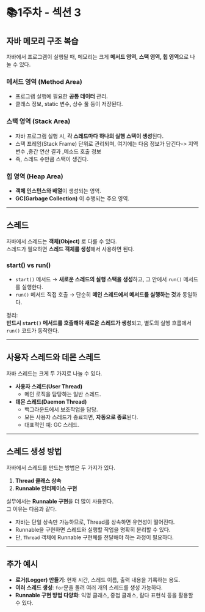 # 📚1주차 - 섹션 3

## 자바 메모리 구조 복습

자바에서 프로그램이 실행될 때, 메모리는 크게 **메서드 영역, 스택 영역, 힙 영역**으로 나눌 수 있다.

### 메서드 영역 (Method Area)
- 프로그램 실행에 필요한 **공통 데이터** 관리.
- 클래스 정보, static 변수, 상수 풀 등이 저장된다.

### 스택 영역 (Stack Area)
- 자바 프로그램 실행 시, **각 스레드마다 하나의 실행 스택이 생성**된다.
- 스택 프레임(Stack Frame) 단위로 관리되며, 여기에는 다음 정보가 담긴다-> 지역 변수 ,중간 연산 결과 ,메소드 호출 정보
- 즉, 스레드 수만큼 스택이 생긴다.

### 힙 영역 (Heap Area)
- **객체 인스턴스와 배열**이 생성되는 영역.
- **GC(Garbage Collection)** 이 수행되는 주요 영역.

---

## 스레드 

자바에서 스레드는 **객체(Object)** 로 다룰 수 있다.  
스레드가 필요하면 **스레드 객체를 생성**해서 사용하면 된다.

### start() vs run()
- `start()` 메서드 → **새로운 스레드의 실행 스택을 생성**하고, 그 안에서 `run()` 메서드를 실행한다.
- `run()` 메서드 직접 호출 → 단순히 **메인 스레드에서 메서드를 실행하는 것**과 동일하다.

정리:  
**반드시 `start()` 메서드를 호출해야 새로운 스레드가 생성**되고, 별도의 실행 흐름에서 `run()` 코드가 동작한다.

---

## 사용자 스레드와 데몬 스레드

자바 스레드는 크게 두 가지로 나눌 수 있다.

- **사용자 스레드(User Thread)**
    - 메인 로직을 담당하는 일반 스레드.
- **데몬 스레드(Daemon Thread)**
    - 백그라운드에서 보조작업을 담당.
    - 모든 사용자 스레드가 종료되면, **자동으로 종료**된다.
    - 대표적인 예: GC 스레드.

---

## 스레드 생성 방법

자바에서 스레드를 만드는 방법은 두 가지가 있다.

1. **Thread 클래스 상속**
2. **Runnable 인터페이스 구현**

실무에서는 **Runnable 구현**을 더 많이 사용한다.  
그 이유는 다음과 같다.
- 자바는 단일 상속만 가능하므로, Thread를 상속하면 유연성이 떨어진다.
- Runnable을 구현하면 스레드와 실행할 작업을 명확히 분리할 수 있다.
- 단, `Thread` 객체에 Runnable 구현체를 전달해야 하는 과정이 필요하다.

---

## 추가 예시

- **로거(Logger) 만들기**: 현재 시간, 스레드 이름, 출력 내용을 기록하는 용도.
- **여러 스레드 생성**: `for`문을 돌려 여러 개의 스레드를 생성 가능하다.
- **Runnable 구현 방법 다양화**: 익명 클래스, 중첩 클래스, 람다 표현식 등을 활용할 수 있다.
